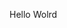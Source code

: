 Hello Wolrd








































































































































































































































































































































































































































































































































































































































































































































































































































































































































































































































































































































































































































































































































































































































































































































































































































































































































































































































































































































































































































































































































































































































































































































































































































































































































































































































































































































































